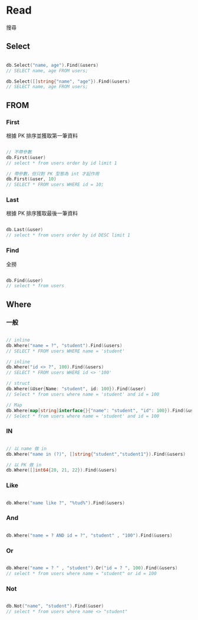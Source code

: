 # Read

搜尋

## Select

```go

db.Select("name, age").Find(&users)
// SELECT name, age FROM users;

db.Select([]string{"name", "age"}).Find(&users)
// SELECT name, age FROM users;

```

## FROM

### First

根據 PK 排序並獲取第一筆資料

```go

// 不帶參數
db.First(&user)
// select * from users order by id limit 1

// 帶參數，但只對 PK 型態為 int 才起作用
db.First(&user, 10)
// SELECT * FROM users WHERE id = 10;

```

### Last

根據 PK 排序獲取最後一筆資料

```go

db.Last(&user)
// select * from users order by id DESC limit 1

```

### Find

全撈

```go

db.Find(&user)
// select * from users

```

## Where

### 一般

```go

// inline 
db.Where("name = ?", "student").Find(&users)
// SELECT * FROM users WHERE name = 'student'

// inline
db.Where("id <> ?", 100).Find(&users)
// SELECT * FROM users WHERE id <> '100'

// struct
db.Where(&User{Name: "student", id: 100}).Find(&user)
// Select * from users where name = 'student' and id = 100

// Map
db.Where(map[string]interface{}{"name": "student", "id": 100}).Find(&users)
// Select * from users where name = 'student' and id = 100


```

### IN

```go

// 以 name 做 in
db.Where("name in (?)", []string{"student","student1"}).Find(&users)

// 以 PK 做 in
db.Where([]int64{20, 21, 22}).Find(&users)

```

### Like

```go

db.Where("name like ?", "%tud%").Find(&users)

```

### And

```go

db.Where("name = ? AND id = ?", "student" , "100").Find(&users)

```

### Or

```go

db.Where("name = ? " , "student").Or("id = ? ", 100).Find(&users)
// select * from users where name = "student" or id = 100

```

### Not

```go

db.Not("name", "student").Find(&user)
// select * from users where name <> "student"

```